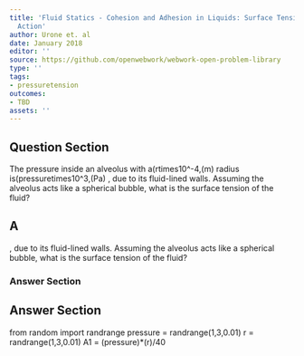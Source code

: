 ```yaml
---
title: 'Fluid Statics - Cohesion and Adhesion in Liquids: Surface Tension and Capillary
  Action'
author: Urone et. al
date: January 2018
editor: ''
source: https://github.com/openwebwork/webwork-open-problem-library
type: ''
tags:
- pressuretension
outcomes:
- TBD
assets: ''
---
```


## Question Section 

The pressure inside an alveolus with a(rtimes10^-4,(m) radius is(pressuretimes10^3,(Pa) , due to its fluid-lined walls. Assuming the alveolus acts like a spherical bubble, what is the surface tension of the fluid?

## A
, due to its fluid-lined walls. Assuming the alveolus acts like a spherical bubble, what is the surface tension of the fluid?
### Answer Section


## Answer Section

from random import randrange
pressure = randrange(1,3,0.01)
r = randrange(1,3,0.01)
A1 = (pressure)*(r)/40